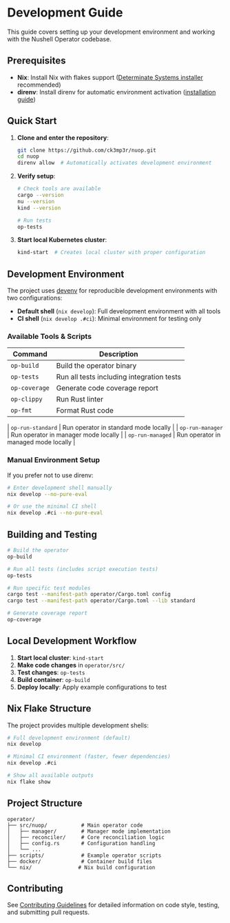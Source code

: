 # Development Guide

This guide covers setting up your development environment and working with the Nushell Operator codebase.

## Prerequisites

- **Nix**: Install Nix with flakes support ([Determinate Systems installer](https://install.determinate.systems/) recommended)
- **direnv**: Install direnv for automatic environment activation ([installation guide](https://direnv.net/docs/installation.html))

## Quick Start

1. **Clone and enter the repository**:
   ```bash
   git clone https://github.com/ck3mp3r/nuop.git
   cd nuop
   direnv allow  # Automatically activates development environment
   ```

2. **Verify setup**:
   ```bash
   # Check tools are available
   cargo --version
   nu --version
   kind --version
   
   # Run tests
   op-tests
   ```

3. **Start local Kubernetes cluster**:
   ```bash
   kind-start  # Creates local cluster with proper configuration
   ```

## Development Environment

The project uses [devenv](https://devenv.sh/) for reproducible development environments with two configurations:

- **Default shell** (`nix develop`): Full development environment with all tools
- **CI shell** (`nix develop .#ci`): Minimal environment for testing only

### Available Tools & Scripts

| Command | Description |
|---------|-------------|
| `op-build` | Build the operator binary |
| `op-tests` | Run all tests including integration tests |
| `op-coverage` | Generate code coverage report |
| `op-clippy` | Run Rust linter |
| `op-fmt` | Format Rust code |

| `op-run-standard` | Run operator in standard mode locally |
| `op-run-manager` | Run operator in manager mode locally |
| `op-run-managed` | Run operator in managed mode locally |

### Manual Environment Setup

If you prefer not to use direnv:

```bash
# Enter development shell manually
nix develop --no-pure-eval

# Or use the minimal CI shell
nix develop .#ci --no-pure-eval
```

## Building and Testing

```bash
# Build the operator
op-build

# Run all tests (includes script execution tests)
op-tests

# Run specific test modules
cargo test --manifest-path operator/Cargo.toml config
cargo test --manifest-path operator/Cargo.toml --lib standard

# Generate coverage report
op-coverage
```

## Local Development Workflow

1. **Start local cluster**: `kind-start`
2. **Make code changes** in `operator/src/`
3. **Test changes**: `op-tests`
4. **Build container**: `op-build` 
5. **Deploy locally**: Apply example configurations to test

## Nix Flake Structure

The project provides multiple development shells:

```bash
# Full development environment (default)
nix develop

# Minimal CI environment (faster, fewer dependencies)  
nix develop .#ci

# Show all available outputs
nix flake show
```

## Project Structure

```
operator/
├── src/nuop/           # Main operator code
│   ├── manager/        # Manager mode implementation
│   ├── reconciler/     # Core reconciliation logic
│   ├── config.rs       # Configuration handling
│   └── ...
├── scripts/            # Example operator scripts
├── docker/             # Container build files
└── nix/               # Nix build configuration
```

## Contributing

See [Contributing Guidelines](../CONTRIBUTING.md) for detailed information on code style, testing, and submitting pull requests.